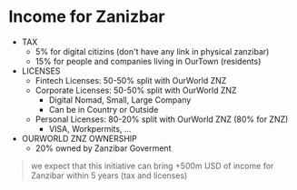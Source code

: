 # Income for Zanizbar


- TAX
    - 5% for digital citizins (don't have any link in physical zanzibar)
    - 15% for people and companies living in OurTown (residents)
- LICENSES    
    - Fintech Licenses: 50-50% split with OurWorld ZNZ
    - Corporate Licenses: 50-50% split with OurWorld ZNZ
        - Digital Nomad, Small, Large Company
        - Can be in Country or Outside
    - Personal Licenses: 80-20% split with OurWorld ZNZ (80% for ZNZ)
        - VISA, Workpermits, ...
- OURWORLD ZNZ OWNERSHIP
    - 20% owned by Zanzibar Goverment


> we expect that this initiative can bring +500m USD of income for Zanzibar within 5 years (tax and licenses)

